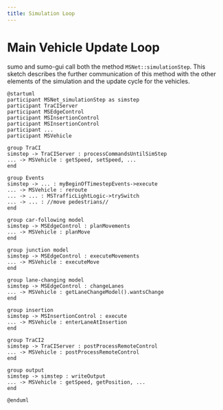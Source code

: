 ```yaml
---
title: Simulation Loop
---
```


# Main Vehicle Update Loop

sumo and sumo-gui call both the method `MSNet::simulationStep`. 
This sketch describes the further communication of this method 
with the other elements of the simulation and the update cycle for the vehicles.

```plantuml
@startuml
participant MSNet_simulationStep as simstep
participant TraCIServer
participant MSEdgeControl
participant MSInsertionControl
participant MSInsertionControl
participant ...
participant MSVehicle

group TraCI
simstep -> TraCIServer : processCommandsUntilSimStep
... -> MSVehicle : getSpeed, setSpeed, ...
end

group Events
simstep -> ... : myBeginOfTimestepEvents->execute
... -> MSVehicle : reroute
... -> ... : MSTrafficLightLogic->trySwitch
... -> ... : //move pedestrians//
end

group car-following model
simstep -> MSEdgeControl : planMovements
... -> MSVehicle : planMove
end

group junction model
simstep -> MSEdgeControl : executeMovements
... -> MSVehicle : executeMove
end

group lane-changing model
simstep -> MSEdgeControl : changeLanes
... -> MSVehicle : getLaneChangeModel().wantsChange
end

group insertion
simstep -> MSInsertionControl : execute
... -> MSVehicle : enterLaneAtInsertion
end

group TraCI2
simstep -> TraCIServer : postProcessRemoteControl
... -> MSVehicle : postProcessRemoteControl
end

group output
simstep -> simstep : writeOutput
... -> MSVehicle : getSpeed, getPosition, ...
end

@enduml
```
